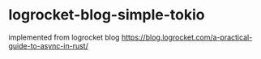 # logrocket-blog-simple-tokio

implemented from logrocket blog https://blog.logrocket.com/a-practical-guide-to-async-in-rust/
